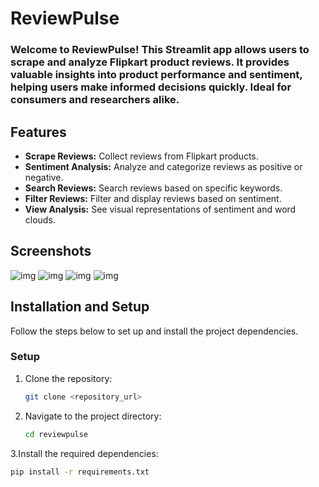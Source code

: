 # ReviewPulse

### Welcome to ReviewPulse! This Streamlit app allows users to scrape and analyze Flipkart product reviews. It provides valuable insights into product performance and sentiment, helping users make informed decisions quickly. Ideal for consumers and researchers alike.

## Features

- **Scrape Reviews:** Collect reviews from Flipkart products.
- **Sentiment Analysis:** Analyze and categorize reviews as positive or negative.
- **Search Reviews:** Search reviews based on specific keywords.
- **Filter Reviews:** Filter and display reviews based on sentiment.
- **View Analysis:** See visual representations of sentiment and word clouds.

## Screenshots

![img](https://i.postimg.cc/ZKVZ0031/Untitled-design.png)
![img](https://i.postimg.cc/x16KsGmt/Untitled-design-1.png)
![img](https://i.postimg.cc/QtT1xRyy/Untitled-design-2.png)
![img](https://i.postimg.cc/wT34cBnK/Untitled-design-3.png)

## Installation and Setup

Follow the steps below to set up and install the project dependencies.

### Setup

1. Clone the repository:
   ```bash
   git clone <repository_url>
2. Navigate to the project directory:
   ```bash
   cd reviewpulse
3.Install the required dependencies:
   ```bash
   pip install -r requirements.txt



